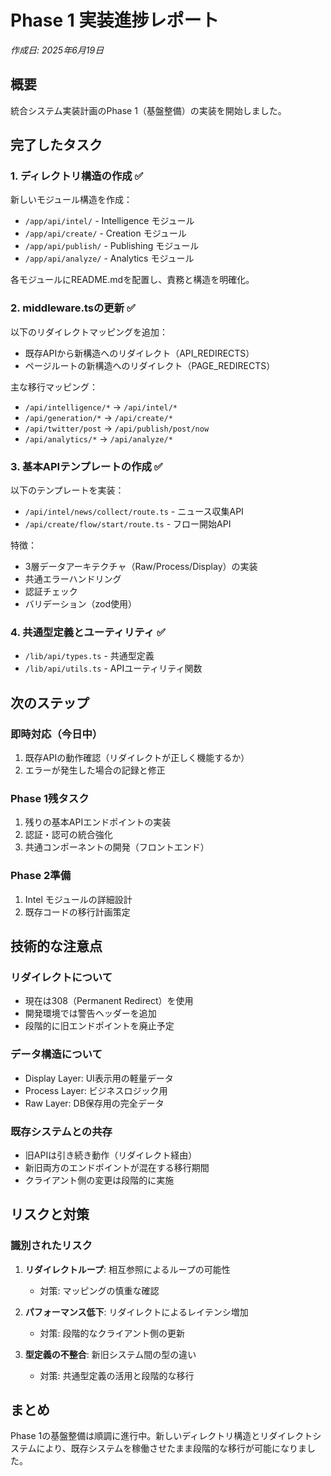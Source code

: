 # Phase 1 実装進捗レポート

*作成日: 2025年6月19日*

## 概要
統合システム実装計画のPhase 1（基盤整備）の実装を開始しました。

## 完了したタスク

### 1. ディレクトリ構造の作成 ✅
新しいモジュール構造を作成：
- `/app/api/intel/` - Intelligence モジュール
- `/app/api/create/` - Creation モジュール  
- `/app/api/publish/` - Publishing モジュール
- `/app/api/analyze/` - Analytics モジュール

各モジュールにREADME.mdを配置し、責務と構造を明確化。

### 2. middleware.tsの更新 ✅
以下のリダイレクトマッピングを追加：
- 既存APIから新構造へのリダイレクト（API_REDIRECTS）
- ページルートの新構造へのリダイレクト（PAGE_REDIRECTS）

主な移行マッピング：
- `/api/intelligence/*` → `/api/intel/*`
- `/api/generation/*` → `/api/create/*`
- `/api/twitter/post` → `/api/publish/post/now`
- `/api/analytics/*` → `/api/analyze/*`

### 3. 基本APIテンプレートの作成 ✅
以下のテンプレートを実装：
- `/api/intel/news/collect/route.ts` - ニュース収集API
- `/api/create/flow/start/route.ts` - フロー開始API

特徴：
- 3層データアーキテクチャ（Raw/Process/Display）の実装
- 共通エラーハンドリング
- 認証チェック
- バリデーション（zod使用）

### 4. 共通型定義とユーティリティ ✅
- `/lib/api/types.ts` - 共通型定義
- `/lib/api/utils.ts` - APIユーティリティ関数

## 次のステップ

### 即時対応（今日中）
1. 既存APIの動作確認（リダイレクトが正しく機能するか）
2. エラーが発生した場合の記録と修正

### Phase 1残タスク
1. 残りの基本APIエンドポイントの実装
2. 認証・認可の統合強化
3. 共通コンポーネントの開発（フロントエンド）

### Phase 2準備
1. Intel モジュールの詳細設計
2. 既存コードの移行計画策定

## 技術的な注意点

### リダイレクトについて
- 現在は308（Permanent Redirect）を使用
- 開発環境では警告ヘッダーを追加
- 段階的に旧エンドポイントを廃止予定

### データ構造について
- Display Layer: UI表示用の軽量データ
- Process Layer: ビジネスロジック用
- Raw Layer: DB保存用の完全データ

### 既存システムとの共存
- 旧APIは引き続き動作（リダイレクト経由）
- 新旧両方のエンドポイントが混在する移行期間
- クライアント側の変更は段階的に実施

## リスクと対策

### 識別されたリスク
1. **リダイレクトループ**: 相互参照によるループの可能性
   - 対策: マッピングの慎重な確認
   
2. **パフォーマンス低下**: リダイレクトによるレイテンシ増加
   - 対策: 段階的なクライアント側の更新

3. **型定義の不整合**: 新旧システム間の型の違い
   - 対策: 共通型定義の活用と段階的な移行

## まとめ
Phase 1の基盤整備は順調に進行中。新しいディレクトリ構造とリダイレクトシステムにより、既存システムを稼働させたまま段階的な移行が可能になりました。